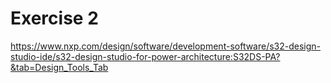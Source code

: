 # Exercise 2

https://www.nxp.com/design/software/development-software/s32-design-studio-ide/s32-design-studio-for-power-architecture:S32DS-PA?&tab=Design_Tools_Tab
